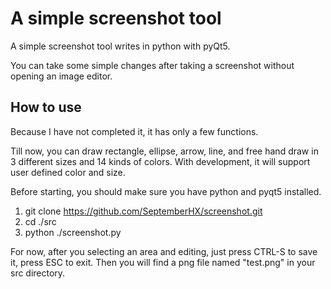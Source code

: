# A simple screenshot tool #

A simple screenshot tool writes in python with pyQt5.

You can take some simple changes after taking a screenshot without opening an image editor.

## How to use

Because I have not completed it, it has only a few functions.

Till now, you can draw rectangle, ellipse, arrow, line, and free hand draw in 3 different sizes and 14 kinds of colors. With development, it will support user defined color and size.

Before starting, you should make sure you have python and pyqt5 installed.

1. git clone https://github.com/SeptemberHX/screenshot.git
2. cd ./src
3. python ./screenshot.py

For now, after you selecting an area and editing, just press CTRL-S to save it, press ESC to exit. Then you will find a png file named "test.png" in your src directory.